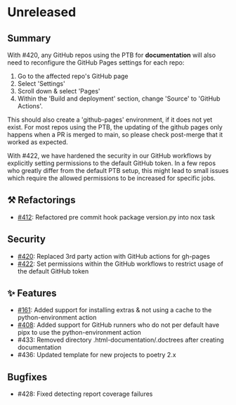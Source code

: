 # Unreleased

## Summary

With #420, any GitHub repos using the PTB for **documentation** will also need to
reconfigure the GitHub Pages settings for each repo:
1. Go to the affected repo's GitHub page
2. Select 'Settings'
3. Scroll down & select 'Pages'
4. Within the 'Build and deployment' section, change 'Source' to 'GitHub Actions'.

This should also create a 'github-pages' environment, if it does not yet exist.
For most repos using the PTB, the updating of the github pages only happens when a
PR is merged to main, so please check post-merge that it worked as expected.

With #422, we have hardened the security in our GitHub workflows by explicitly
setting permissions to the default GitHub token. In a few repos who greatly differ
from the default PTB setup, this might lead to small issues which require the allowed
permissions to be increased for specific jobs.

## ⚒️ Refactorings

* [#412](https://github.com/exasol/python-toolbox/issues/392):  Refactored pre commit hook package version.py into nox task

## Security

* [#420](https://github.com/exasol/python-toolbox/issues/420): Replaced 3rd party action with GitHub actions for gh-pages
* [#422](https://github.com/exasol/python-toolbox/issues/422): Set permissions within the GitHub workflows to restrict usage of the default GitHub token

## ✨ Features

* [#161](https://github.com/exasol/python-toolbox/issues/161): Added support for installing extras & not using a cache to the python-environment action
* [#408](https://github.com/exasol/python-toolbox/issues/408): Added support for GitHub runners who do not per default have pipx to use the python-environment action
* #433: Removed directory .html-documentation/.doctrees after creating documentation
* #436: Updated template for new projects to poetry 2.x

## Bugfixes

* #428: Fixed detecting report coverage failures
